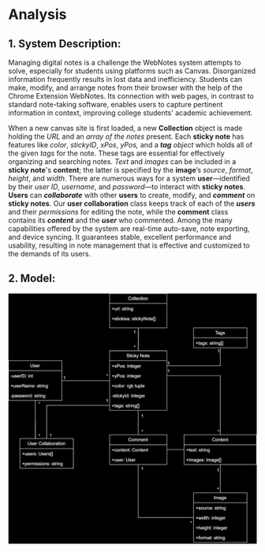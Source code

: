 # Analysis

## 1\. System Description:

Managing digital notes is a challenge the WebNotes system attempts to solve, especially for students using platforms such as Canvas. Disorganized information frequently results in lost data and inefficiency. Students can make, modify, and arrange notes from their browser with the help of the Chrome Extension WebNotes. Its connection with web pages, in contrast to standard note-taking software, enables users to capture pertinent information in context, improving college students' academic achievement.  

When a new canvas site is first loaded, a new **Collection** object is made holding the *URL* and an *array of the notes* present. Each **sticky note** has features like *color*, *stickyID*, *xPos*, *yPos,* and a ***tag** object* which holds all of the given *tags* for the note. These tags are essential for effectively organizing and searching notes. *Text* and *images* can be included in a **sticky note**'s **content**; the latter is specified by the **image**’s *source*, *format*, *height*, and *width*. There are numerous ways for a system **user**—identified by their *user ID*, *username*, and *password*—to interact with **sticky notes**. **Users** can ***collaborate*** with other **users** to create, modify, and ***comment*** on **sticky notes**. Our **user collaboration** class keeps track of each of the ***users*** and their *permissions* for editing the note, while the **comment** class contains its ***content*** and the ***user*** who commented. Among the many capabilities offered by the system are real-time auto-save, note exporting, and device syncing. It guarantees stable, excellent performance and usability, resulting in note management that is effective and customized to the demands of its users.

## 2\. Model:

![Class Diagram](/markdownImages/D3classDiagram.svg)